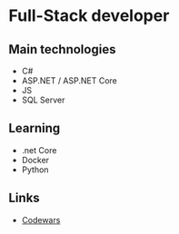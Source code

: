 # Full-Stack developer 


## Main technologies
  * C#
  * ASP.NET / ASP.NET Core
  * JS
  * SQL Server

## Learning
  * .net Core
  * Docker
  * Python


## Links
* [Codewars](https://www.codewars.com/users/PPedroso)

